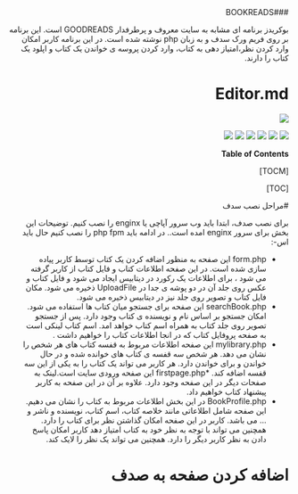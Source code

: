 <div dir="rtl">
###BOOKREADS

بوکریدز برنامه ای مشابه به سایت معروف و پرطرفدار GOODREADS است. این برنامه بر روی فریم ورک سدف و به زبان php نوشته شده است.
در این برنامه کاربر امکان وارد کردن نظر،امتیاز دهی به کتاب، وارد کردن پروسه ی خواندن یک کتاب و اپلود یک کتاب را دارند.


# Editor.md

![](https://pandao.github.io/editor.md/images/logos/editormd-logo-180x180.png)

![](https://img.shields.io/github/stars/pandao/editor.md.svg) ![](https://img.shields.io/github/forks/pandao/editor.md.svg) ![](https://img.shields.io/github/tag/pandao/editor.md.svg) ![](https://img.shields.io/github/release/pandao/editor.md.svg) ![](https://img.shields.io/github/issues/pandao/editor.md.svg) ![](https://img.shields.io/bower/v/editor.md.svg)


**Table of Contents**

[TOCM]

[TOC]

#مراحل نصب سدف

برای نصب صدف، ابتدا باید وب سرور آپاچی یا enginx 
را نصب کنیم.
توضیحات این بخش برای سرور 
enginx 
امده است..
در ادامه باید 
php fpm 
را نصب کنیم
حال باید اس-:



* form.php
 این صفحه به منظور اضافه کردن یک کتاب توسط کاربر پیاده سازی شده است. در این صفحه اطلاعات کتاب و فایل کتاب از کاربر گرفته می شود ، برای اطلاعات یک رکورد در دیتابیس ایجاد می شود و فایل کتاب و عکس روی جلد آن در دو پوشه ی جدا در 
 UploadFile
 ذخیره می شود. مکان فایل کتاب و تصویر روی جلد نیز در دیتابیس ذخیره می شود.
* searchBook.php
این صفحه برای جستجو میان کتاب ها استفاده می شود.
امکان جستجو بر اساس نام و نویسنده ی کتاب وجود دارد. پس از جستجو  تصویر روی جلد کتاب به همراه اسم کتاب خواهد امد. اسم کتاب لینکی است به صفحه پروفایل کتاب که در انجا اطلاعات کتاب را خواهیم داشت .
* mylibrary.php
این صفحه اطلاعات مربوط به قفسه کتاب های هر شخص را نشان می دهد. هر شخص سه قفسه ی کتاب های خوانده شده و در حال خواندن و برای خواندن دارد.
هر کاربر می تواند یک کتاب را به یکی از این سه قفسه اضافه کند.
*firstpage.php
این صفحه ورودی سایت است.لینک به صفحات دیگر در این صفحه وجود دارد. علاوه بر آن در این صفحه به کاربر پیشنهاد کتاب خواهیم داد.
* BookProfile.php
در این بخش اطلاعات مربوط به کتاب را نشان می دهیم. این صفحه شامل اطلاعاتی مانند خلاصه کتاب، اسم کتاب، نویسنده و ناشر و ... می باشد.
کاربر در این صفحه امکان گذاشتن نظر برای کتاب را دارد. همچنین می تواند با توجه به نظر خود به کتاب امتیاز دهد
کاربر امکان پاسخ دادن به نظر کاربر دیگر را دارد. همچنین می تواند یک نظر را لایک کند.



# اضافه کردن صفحه به صدف

</div>